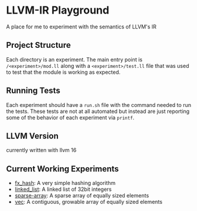 # LLVM-IR Playground

A place for me to experiment with the semantics of LLVM's IR

## Project Structure

Each directory is an experiment. The main entry point is `/<experiment>/mod.ll` along with a
`<experiment>/test.ll` file that was used to test that the module is working as expected.

## Running Tests

Each experiment should have a `run.sh` file with the command needed to run the tests. These
tests are not at all automated but instead are just reporting some of the behavior of each
experiment via `printf`.

## LLVM Version

currently written with llvm 16

## Current Working Experiments

- [fx_hash](./fx_hash/README.md): A very simple hashing algorithm
- [linked_list](./linked_list/README.md): A linked list of 32bit integers
- [sparse-array](./sparse-array/README.md): A sparse array of equally sized elements
- [vec](./vec/README.md): A contiguous, growable array of equally sized elements
